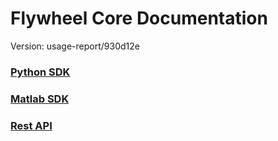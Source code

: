# Flywheel Core Documentation
Version: usage-report/930d12e

### [Python SDK](python/)

### [Matlab SDK](matlab/)

### [Rest API](swagger/index.html)

